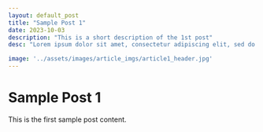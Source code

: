 ```yaml
---
layout: default_post
title: "Sample Post 1"
date: 2023-10-03
description: "This is a short description of the 1st post"
desc: "Lorem ipsum dolor sit amet, consectetur adipiscing elit, sed do eiusmod tempor incididunt ut labore et dolore magna aliqua. Ut enim ad minim veniam, quis nostrud exercitation ullamco laboris nisi ut aliquip ex ea commodo consequat."

image: '../assets/images/article_imgs/article1_header.jpg'
---
```


# Sample Post 1

This is the first sample post content.
